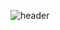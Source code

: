 ![header](https://capsule-render.vercel.app/api?type=waving&color=0:ffaf79,50:ffbbb1,100:be5a4b&height=180&section=header&text=spa%20app&fontColor=fff&fontSize=70)
